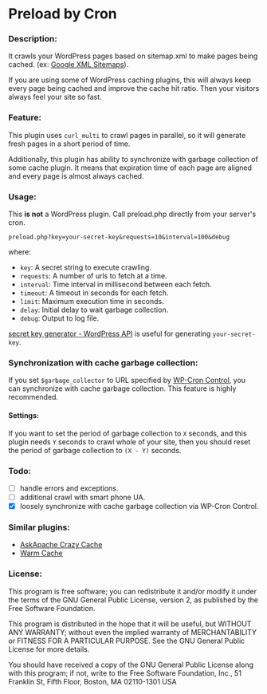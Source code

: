 Preload by Cron
===============

### Description:
It crawls your WordPress pages based on sitemap.xml to make pages being cached.
(ex: [Google XML Sitemaps][GXS]).

If you are using some of WordPress caching plugins, this will always keep 
every page being cached and improve the cache hit ratio. Then your visitors 
always feel your site so fast.

### Feature:
This plugin uses `curl_multi` to crawl pages in parallel, so it will generate 
fresh pages in a short period of time.

Additionally, this plugin has ability to synchronize with garbage collection of 
some cache plugin. It means that expiration time of each page are aligned and 
every page is almost always cached.

### Usage:
This **is not** a WordPress plugin.
Call preload.php directly from your server's cron.

	preload.php?key=your-secret-key&requests=10&interval=100&debug

where:

* `key`: A secret string to execute crawling.
* `requests`: A number of urls to fetch at a time.
* `interval`: Time interval in millisecond between each fetch.
* `timeout`: A timeout in seconds for each fetch.
* `limit`: Maximum execution time in seconds.
* `delay`: Initial delay to wait garbage collection.
* `debug`: Output to log file.

[secret key generator - WordPress API][SKG] is useful for generating `your-secret-key`.

### Synchronization with cache garbage collection:
If you set `$garbage_collector` to URL specified by [WP-Cron Control][WCC], 
you can synchronize with cache garbage collection. 
This feature is highly recommended.

#### Settings:
If you want to set the period of garbage collection to `X` seconds, 
and this plugin needs `Y` seconds to crawl whole of your site, 
then you should reset the period of garbage collection to `(X - Y)` seconds.

### Todo:
- [ ] handle errors and exceptions.
- [ ] additional crawl with smart phone UA.
- [x] loosely synchronize with cache garbage collection via WP-Cron Control.

### Similar plugins:
- [AskApache Crazy Cache][ACC]
- [Warm Cache][WMC]

### License:
This program is free software; you can redistribute it and/or modify
it under the terms of the GNU General Public License, version 2, as
published by the Free Software Foundation.

This program is distributed in the hope that it will be useful,
but WITHOUT ANY WARRANTY; without even the implied warranty of
MERCHANTABILITY or FITNESS FOR A PARTICULAR PURPOSE. See the
GNU General Public License for more details.

You should have received a copy of the GNU General Public License
along with this program; if not, write to the Free Software
Foundation, Inc., 51 Franklin St, Fifth Floor, Boston, MA 02110-1301 USA

[GXS]: http://wordpress.org/extend/plugins/google-sitemap-generator/
[SKG]: https://api.wordpress.org/secret-key/1.1/
[WCC]: http://wordpress.org/extend/plugins/wp-cron-control/
[ACC]: http://wordpress.org/extend/plugins/askapache-crazy-cache/
[WMC]: http://wordpress.org/extend/plugins/warm-cache/
